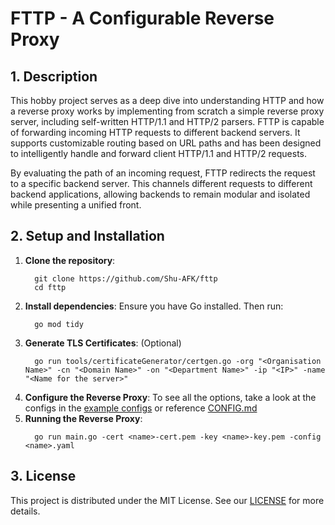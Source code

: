 # FTTP - A Configurable Reverse Proxy

## 1. Description

This hobby project serves as a deep dive into understanding HTTP 
and how a reverse proxy works by implementing from scratch a simple
reverse proxy server, including self-written HTTP/1.1 and HTTP/2 parsers.
FTTP is capable of forwarding incoming HTTP requests to different backend
servers. It supports customizable routing based on URL paths and has been 
designed to intelligently handle and forward client HTTP/1.1 
and HTTP/2 requests.

By evaluating the path of an incoming request, FTTP redirects the request 
to a specific backend server. This channels different requests to different
backend applications, allowing backends to remain modular and isolated 
while presenting a unified front.

## 2. Setup and Installation

1. **Clone the repository**:
    ```shell
      git clone https://github.com/Shu-AFK/fttp
      cd fttp
    ```
2. **Install dependencies**: Ensure you have Go installed. Then run: 
    ```shell
      go mod tidy
    ```
3. **Generate TLS Certificates**: (Optional)
    ```shell
      go run tools/certificateGenerator/certgen.go -org "<Organisation Name>" -cn "<Domain Name>" -on "<Department Name>" -ip "<IP>" -name "<Name for the server>"
    ```
4. **Configure the Reverse Proxy**:
   To see all the options, take a look at the configs in the [example configs](example_configs/) or reference [CONFIG.md](CONFIG.md)
5. **Running the Reverse Proxy**:
    ```shell
      go run main.go -cert <name>-cert.pem -key <name>-key.pem -config <name>.yaml
   ```

## 3. License

This project is distributed under the MIT License. See our [LICENSE](LICENSE.md) for more details.